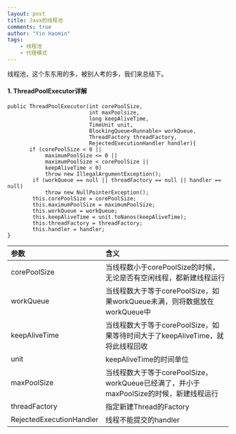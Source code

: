 ```yaml
---
layout: post
title: Java的线程池
comments: true
author: "Yin Haomin"
tags:
    - 线程池
    - 代理模式
---
```


线程池，这个东东用的多，被别人考的多，我们来总结下。<br>

#### 1. ThreadPoolExecutor详解

```
public ThreadPoolExecutor(int corePoolSize,
                          int maxPoolsize,
                          long keepAliveTime,
                          TimeUnit unit,
                          BlockingQueue<Runnable> workQueue,
                          ThreadFactory threadFactory,
                          RejectedExecutionHandler handler){
       if (corePoolSize < 0 ||
            maximumPoolSize <= 0 ||
            maximumPoolSize < corePoolSize ||
            keepAliveTime < 0)
            throw new IllegalArgumentException();
        if (workQueue == null || threadFactory == null || handler == null)
            throw new NullPointerException();
        this.corePoolSize = corePoolSize;
        this.maximumPoolSize = maximumPoolSize;
        this.workQueue = workQueue;
        this.keepAliveTime = unit.toNanos(keepAliveTime);
        this.threadFactory = threadFactory;
        this.handler = handler;
}
```

|参数|含义|
|:-------|:-------|
|corePoolSize|当线程数小于corePoolSize的时候，无论是否有空闲线程，都新建线程运行|
|workQueue|当线程数大于等于corePoolSize，如果workQueue未满，则将数据放在workQueue中|
|keepAliveTime|当线程数大于等于corePoolSize，如果等待时间大于了keepAliveTime，就将此线程回收|
|unit|keepAliveTime的时间单位|
|maxPoolSize|当线程数大于等于corePoolSize，workQueue已经满了，并小于maxPoolSize的时候，新建线程运行|
|threadFactory|指定新建Thread的Factory|
|RejectedExecutionHandler|线程不能提交的handler|





